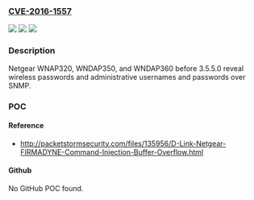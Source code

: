 ### [CVE-2016-1557](https://cve.mitre.org/cgi-bin/cvename.cgi?name=CVE-2016-1557)
![](https://img.shields.io/static/v1?label=Product&message=n%2Fa&color=blue)
![](https://img.shields.io/static/v1?label=Version&message=n%2Fa&color=blue)
![](https://img.shields.io/static/v1?label=Vulnerability&message=n%2Fa&color=brighgreen)

### Description

Netgear WNAP320, WNDAP350, and WNDAP360 before 3.5.5.0 reveal wireless passwords and administrative usernames and passwords over SNMP.

### POC

#### Reference
- http://packetstormsecurity.com/files/135956/D-Link-Netgear-FIRMADYNE-Command-Injection-Buffer-Overflow.html

#### Github
No GitHub POC found.

